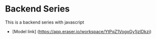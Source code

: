 # Backend Series

This is a backend series with javascript

- [Model link] (https://app.eraser.io/workspace/YtPqZ1VogxGy1jzIDkzj)
